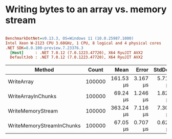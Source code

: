 # Writing bytes to an array vs. memory stream



``` ini

BenchmarkDotNet=v0.13.3, OS=Windows 11 (10.0.25987.1000)
Intel Xeon W-2123 CPU 3.60GHz, 1 CPU, 8 logical and 4 physical cores
.NET SDK=8.0.100-preview.7.23376.3
  [Host]     : .NET 7.0.12 (7.0.1223.47720), X64 RyuJIT AVX2
  DefaultJob : .NET 7.0.12 (7.0.1223.47720), X64 RyuJIT AVX2


```
|                    Method |  Count |      Mean |    Error |   StdDev |
|-------------------------- |------- |----------:|---------:|---------:|
|                WriteArray | 100000 | 161.53 μs | 3.167 μs | 5.711 μs |
|        WriteArrayInChunks | 100000 |  69.24 μs | 1.246 μs | 1.826 μs |
|         WriteMemoryStream | 100000 | 363.24 μs | 7.116 μs | 7.308 μs |
| WriteMemoryStreamInChunks | 100000 |  67.05 μs | 0.707 μs | 0.626 μs |
